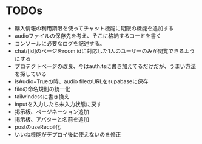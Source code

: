 # TODOs

* 購入情報の利用期限を使ってチャット機能に期限の機能を追加する
* audioファイルの保存先を考え、そこに格納するコードを書く
* コンソールに必要なログを記述する。
* chat/[id]のページをroom idに対応した1人のユーザーのみが閲覧できるようにする
* プロテクトページの改良、今はauth.tsに書き加えてるだけだが、うまい方法を探している
* isAudio=Trueの時、audio fileのURLをsupabaseに保存
* fileの命名規則の統一化
* tailwindcssに書き換え
* inputを入力したら未入力状態に戻す
* 掲示板、ページネーション追加
* 掲示板、アバターと名前を追加
* postのuseRecoil化
* いいね機能がデプロイ後に使えないのを修正